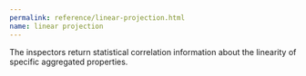 ```yaml
---
permalink: reference/linear-projection.html
name: linear projection
---
```


The <linear projection> inspectors return statistical correlation information about the linearity of specific aggregated properties.